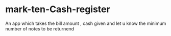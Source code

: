 # mark-ten-Cash-register

An app which takes the bill amount , cash given and let u know the minimum number of notes to be returnend
